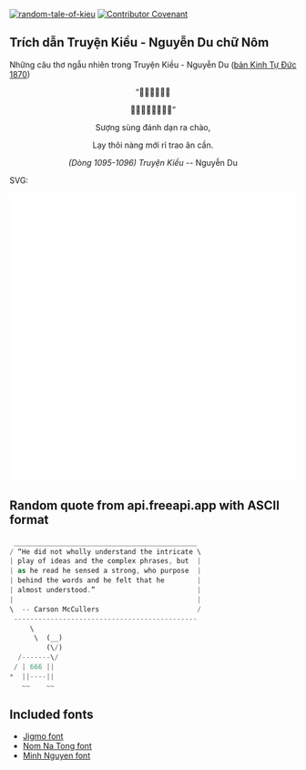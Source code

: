 [![random-tale-of-kieu](https://github.com/huuquyet/random-tale-of-kieu/actions/workflows/random-tale-of-kieu.yml/badge.svg)](https://github.com/huuquyet/random-tale-of-kieu/actions/workflows/random-tale-of-kieu.yml)
[![Contributor Covenant](https://img.shields.io/badge/Contributor%20Covenant-2.1-4baaaa.svg)](.github/CODE_OF_CONDUCT.md "Contributor Covenant 2.1")

## Trích dẫn Truyện Kiều - Nguyễn Du chữ Nôm

Những câu thơ ngẫu nhiên trong Truyện Kiều - Nguyễn Du ([bản Kinh Tự Đức 1870](https://vi.wikisource.org/wiki/Truy%E1%BB%87n_Ki%E1%BB%81u_(b%E1%BA%A3n_Kinh_T%E1%BB%B1_%C4%90%E1%BB%A9c_1870)))

<div align="center">
<!-- START_KIEU -->
      <p class="nom">“𠶤崇打憚𠚢嘲</p>
      <p class="nom">𥛉催娘買󰁹𢭂殷勤”</p>
      <p class="quocngu">Sượng sùng đánh dạn ra chào,</p>
      <p class="quocngu">Lạy thôi nàng mới rỉ trao ân cần.</p>
      <p class="author"><i>(Dòng 1095-1096) Truyện Kiều</i> -- Nguyễn Du</p>
<!-- END_KIEU -->
</div>

SVG:

<div align="center">
  <img src="./assets/random-kieu.svg" alt="The Tale of Kieu - Nguyen Du">
</div>

## Random quote from api.freeapi.app with ASCII format

<!-- START_QUOTE -->
```rust
 _____________________________________________
/ “He did not wholly understand the intricate \
| play of ideas and the complex phrases, but  |
| as he read he sensed a strong, who purpose  |
| behind the words and he felt that he        |
| almost understood.”                         |
|                                             |
\  -- Carson McCullers                        /
 ---------------------------------------------
     \
      \  (__)  
         (\/)  
  /-------\/    
 / | 666 ||    
*  ||----||      
   ~~    ~~      
```
<!-- END_QUOTE -->

## Included fonts

- [Jigmo font](https://github.com/kamichikoichi/jigmo)
- [Nom Na Tong font](https://github.com/nomfoundation/font)
- [Minh Nguyen font](https://github.com/TKYKmori/Minh-Nguyen)
